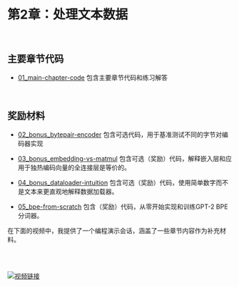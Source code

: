 # 第2章：处理文本数据

&nbsp;
## 主要章节代码

- [01_main-chapter-code](01_main-chapter-code) 包含主要章节代码和练习解答

&nbsp;
## 奖励材料

- [02_bonus_bytepair-encoder](02_bonus_bytepair-encoder) 包含可选代码，用于基准测试不同的字节对编码器实现

- [03_bonus_embedding-vs-matmul](03_bonus_embedding-vs-matmul) 包含可选（奖励）代码，解释嵌入层和应用于独热编码向量的全连接层是等价的。

- [04_bonus_dataloader-intuition](04_bonus_dataloader-intuition) 包含可选（奖励）代码，使用简单数字而不是文本来更直观地解释数据加载器。

- [05_bpe-from-scratch](05_bpe-from-scratch) 包含（奖励）代码，从零开始实现和训练GPT-2 BPE分词器。





在下面的视频中，我提供了一个编程演示会话，涵盖了一些章节内容作为补充材料。

<br>
<br>

[![视频链接](https://img.youtube.com/vi/341Rb8fJxY0/0.jpg)](https://www.youtube.com/watch?v=341Rb8fJxY0)
